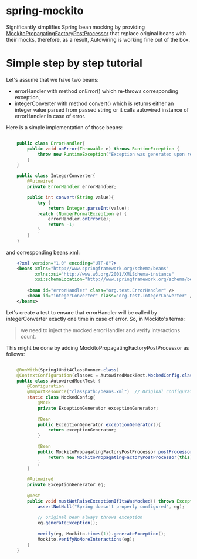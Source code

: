 spring-mockito
==============

Significantly simplifies Spring bean mocking by providing [MockitoPropagatingFactoryPostProcessor](https://github.com/srgg/spring-mockito/blob/master/src/main/java/com/github/srgg/springmockito/MockitoPropagatingFactoryPostProcessor.java) that replace original beans with their mocks, therefore, as a result, Autowiring is working fine out of the box.

Simple step by step tutorial
============================

Let's assume that we have two beans:
   - errorHandler with method onError() which re-throws corresponding  exception,
   - integerConverter with method convert() which is returns either an integer value parsed from passed string or it calls autowired instance of errorHandler in case of error.

Here is a simple implementation of those beans:

```java

    public class ErrorHandler{
        public void onError(Throwable e) throws RuntimeException {
            throw new RuntimeException("Exception was generated upon request", e);
        }
    }

    public class IntegerConverter{
        @Autowired
        private ErrorHandler errorHandler;

        public int convert(String value){
            try {
                return Integer.parseInt(value);
            }catch (NumberFormatException e) {
                errorHandler.onError(e);
                return -1;
            }
        }
    }

```

and corresponding beans.xml:

```xml
    <?xml version="1.0" encoding="UTF-8"?>
    <beans xmlns="http://www.springframework.org/schema/beans"
           xmlns:xsi="http://www.w3.org/2001/XMLSchema-instance"
           xsi:schemaLocation="http://www.springframework.org/schema/beans http://www.springframework.org/schema/beans/spring-beans.xsd">
    
        <bean id="errorHandler" class="org.test.ErrorHandler" />
        <bean id="integerConverter" class="org.test.IntegerConverter" />
    </beans>
```


Let's create a test to ensure that errorHandler will be called by integerConverter exactly one time in case of error. So, in Mockito's terms:

> we need to inject the mocked errorHandler and verify interactions count.

This might be done by adding MockitoPropagatingFactoryPostProcessor as follows:

```java

    @RunWith(SpringJUnit4ClassRunner.class)
    @ContextConfiguration(classes = AutowiredMockTest.MockedConfig.class)
    public class AutowiredMockTest {
        @Configuration
        @ImportResource("classpath:/beans.xml")  // Original configuration
        static class MockedConfig{
            @Mock
            private ExceptionGenerator exceptionGenerator;
    
            @Bean
            public ExceptionGenerator exceptionGenerator(){
                return exceptionGenerator;
            }
    
            @Bean
            public MockitoPropagatingFactoryPostProcessor postProcessor(){
                return new MockitoPropagatingFactoryPostProcessor(this);
            }
        }
    
        @Autowired
        private ExceptionGenerator eg;
    
        @Test
        public void mustNotRaiseExceptionIfItsWasMocked() throws Exception {
            assertNotNull("Spring doesn't properly configured", eg);
    
            // original bean always throws exception
            eg.generateException();
    
            verify(eg, Mockito.times(1)).generateException();
            Mockito.verifyNoMoreInteractions(eg);
        }
    }

```

